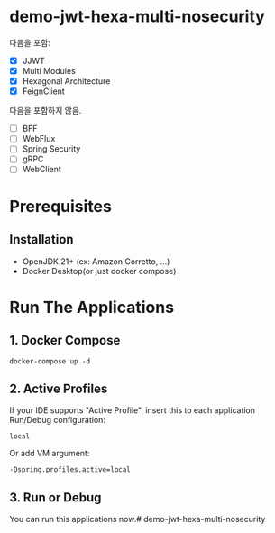# demo-jwt-hexa-multi-nosecurity

다음을 포함:

- [X] JJWT
- [X] Multi Modules
- [X] Hexagonal Architecture
- [X] FeignClient

다음을 포함하지 않음.

- [ ] BFF
- [ ] WebFlux
- [ ] Spring Security
- [ ] gRPC
- [ ] WebClient

# Prerequisites

## Installation

- OpenJDK 21+ (ex: Amazon Corretto, ...)
- Docker Desktop(or just docker compose)

# Run The Applications

## 1. Docker Compose

```shell
docker-compose up -d
```

## 2. Active Profiles

If your IDE supports "Active Profile",
insert this to each application Run/Debug configuration:

```text
local
```

Or add VM argument:

```shell
-Dspring.profiles.active=local
```

## 3. Run or Debug

You can run this applications now.#   d e m o - j w t - h e x a - m u l t i - n o s e c u r i t y  
 
